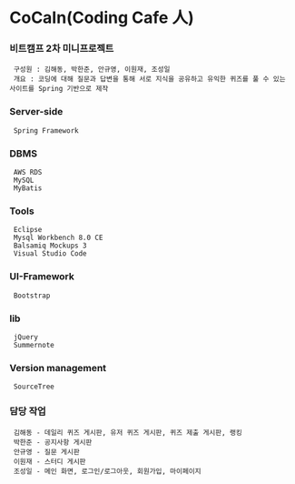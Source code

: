 # CoCaIn(Coding Cafe 人)
### 비트캠프 2차 미니프로젝트
     구성원 : 김해동, 박한준, 안규영, 이원재, 조성일
     개요 : 코딩에 대해 질문과 답변을 통해 서로 지식을 공유하고 유익한 퀴즈를 풀 수 있는 사이트를 Spring 기반으로 제작
     
### Server-side
     Spring Framework

### DBMS
     AWS RDS
     MySQL
     MyBatis 
 
### Tools
     Eclipse
     Mysql Workbench 8.0 CE
     Balsamiq Mockups 3
     Visual Studio Code
     
### UI-Framework
     Bootstrap
 
### lib 
     jQuery
     Summernote 
     
### Version management
     SourceTree
     
### 담당 작업
     김해동 - 데일리 퀴즈 게시판, 유저 퀴즈 게시판, 퀴즈 제출 게시판, 랭킹
     박한준 - 공지사항 게시판
     안규영 - 질문 게시판
     이원재 - 스터디 게시판
     조성일 - 메인 화면, 로그인/로그아웃, 회원가입, 마이페이지
